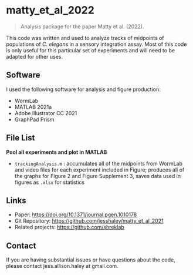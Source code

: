 # matty_et_al_2022
> Analysis package for the paper Matty et al. (2022).

This code was written and used to analyze tracks of midpoints of populations of *C. elegans* in a sensory integration assay. Most of this code is only useful for this particular set of experiments and will need to be adapted for other uses.


## Software

I used the following software for analysis and figure production:
- WormLab
- MATLAB 2021a
- Adobe Illustrator CC 2021
- GraphPad Prism


## File List

<b>Pool all experiments and plot in MATLAB</b>
- `trackingAnalysis.m` : accumulates all of the midpoints from WormLab and video files for each experiment included in Figure; produces all of the graphs for Figure 2 and Figure Supplement 3, saves data used in figures as `.xlsx` for statistics


## Links

- Paper: https://doi.org/10.1371/journal.pgen.1010178
- Git Repository: https://github.com/jesshaley/matty_et_al_2021
- Related projects: https://github.com/shreklab

  
## Contact
  
If you are having substantial issues or have questions about the code, please contact jess.allison.haley at gmail.com.
